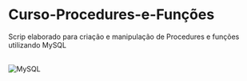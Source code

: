# Curso-Procedures-e-Funções
Scrip elaborado para criação e manipulação de Procedures e funções utilizando MySQL <br><br>

![MySQL](https://img.shields.io/badge/mysql-%2300f.svg?style=for-the-badge&logo=mysql&logoColor=white)
